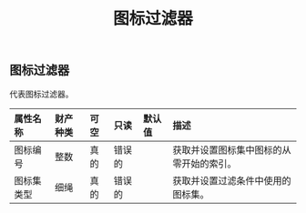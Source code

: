 ﻿---
title: 图标过滤器
second_title: Aspose.Cells Cloud Documen
type: docs
url: /zh/specification/model/iconfilter/
description: Aspose.Cells 云模型规范：IconFilter。轻松处理 Excel 和其他电子表格文档，具有打开、生成、编辑、拆分、合并、比较和转换等功能
kwords: Excel, Office, 电子表格, Cloud REST API, IconFilter
weight: 50
---
## **图标过滤器**

代表图标过滤器。

|属性名称|财产种类|可空|只读|默认值|描述|
|:- |:- |:- |:- |:- |:- |
|图标编号|整数|真的|错误的||获取并设置图标集中图标的从零开始的索引。|
|图标集类型|细绳|真的|错误的||获取并设置过滤条件中使用的图标集。|

